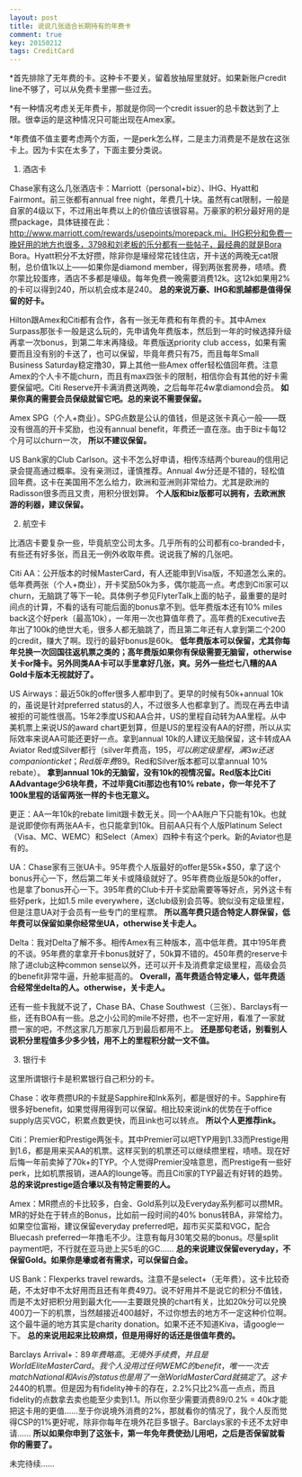 ```yaml
---
layout: post
title: 说说几张适合长期持有的年费卡
comment: true
key: 20150212
tags: CreditCard
---
```


*首先排除了无年费的卡。这种卡不要关，留着放抽屉里就好。如果新账户credit line不够了，可以从免费卡里挪一些过去。

	
*有一种情况考虑关无年费卡，那就是你同一个credit issuer的总卡数达到了上限。很幸运的是这种情况只可能出现在Amex家。

	
*年费值不值主要考虑两个方面，一是perk怎么样，二是主力消费是不是放在这张卡上。因为卡实在太多了，下面主要分类说。
1. 酒店卡

Chase家有这么几张酒店卡：Marriott（personal+biz）、IHG、Hyatt和Fairmont。前三张都有annual free night，年费几十块。虽然有cat限制，一般是自家的4级以下，不过用出年费以上的价值应该很容易。万豪家的积分最好用的是攒package，具体链接在此：http://www.marriott.com/rewards/usepoints/morepack.mi。IHG积分和免费一晚好用的地方也很多，3798和刘老板的乐分都有一些帖子，最经典的就是Bora Bora。Hyatt积分不太好攒，除非你是壕经常花钱住店，开卡送的两晚无cat限制，总价值1k以上——如果你是diamond member，得到两张套房券，啧啧。费尔蒙比较蛋疼，酒店不多都是壕级。每年免费一晚需要消费12k。这12k如果用2%的卡可以得到240，所以机会成本是240。
**总的来说万豪、IHG和凯越都是值得保留的好卡。**

Hilton跟Amex和Citi都有合作，各有一张无年费和有年费的卡。其中Amex Surpass那张卡一般是这么玩的，先申请免年费版本，然后到一年的时候选择升级再拿一次bonus，到第二年末再降级。年费版送priority club access，如果有需要而且没有别的卡送了，也可以保留，毕竟年费只有75，而且每年Small Business Saturday稳定撸30，算上其他一些Amex offer轻松值回年费。注意Amex的个人卡不能churn，而且有max四张卡的限制，相信你会有其他的好卡需要保留吧。Citi Reserve开卡满消费送两晚，之后每年花4w拿diamond会员。
**如果你真的需要会员保级就留它吧。总的来说不需要保留。**

Amex SPG（个人+商业）。SPG点数是公认的值钱，但是这张卡真心一般——既没有很高的开卡奖励，也没有annual benefit，年费还一直在涨。由于Biz卡每12个月可以churn一次，
**所以不建议保留。**

US Bank家的Club Carlson。这卡不怎么好申请，相传冻结两个bureau的信用记录会提高通过概率。没有亲测过，谨慎推荐。Annual 4w分还是不错的，轻松值回年费。这卡在美国用不怎么给力，欧洲和亚洲则非常给力。尤其是欧洲的Radisson很多而且又贵，用积分很划算。
**个人版和biz版都可以拥有，去欧洲旅游的利器，建议保留。**

2. 航空卡

比酒店卡要复杂一些，毕竟航空公司太多。几乎所有的公司都有co-branded卡，有些还有好多张，而且无一例外收取年费。说说我了解的几张吧。

Citi AA：公开版本的时候MasterCard，有人还能申到Visa版，不知道怎么来的。低年费两张（个人+商业），开卡奖励50k为多，偶尔能高一点。考虑到Citi家可以churn，无脑跳了等下一轮。具体例子参见FlyterTalk上面的帖子，最重要的是时间点的计算，不看的话有可能后面的bonus拿不到。低年费版本还有10% miles back这个好perk（最高10k），一年用一次也算值年费了。高年费的Executive去年出了100k的绝世大毛，很多人都无脑跳了，而且第二年还有人拿到第二个200的credit，赚大了啊。现行的最好bonus是60k。
**低年费版本可以保留，尤其你每年兑换一次回国往返机票之类的；高年费版如果你有保级需要无脑留，otherwise关卡or降卡。另外同类AA卡可以手里拿好几张，爽。另外一些烂七八糟的AA Gold卡版本无视就好了。**

US Airways：最近50k的offer很多人都申到了。更早的时候有50k+annual 10k的，虽说是针对preferred status的人，不过很多人也都拿到了。而现在再去申请被拒的可能性很高。15年2季度US和AA合并，US的里程自动转为AA里程。从中美机票上来说US的award chart更划算，但是US的里程没有AA的好攒，所以从实际效率来说AA可能还更好一点。拿到annual 10k的人建议无脑保留，这卡转成AA Aviator Red或Silver都行（silver年费高，$195，可以刷定级里程，满3w还送companion ticket；Red版年费$89。Red和Silver版本都可以拿annual 10% rebate）。
**拿到annual 10k的无脑留，没有10k的视情况留。Red版本比Citi AAdvantage少6块年费，不过毕竟Citi那边也有10% rebate，你一年兑不了100k里程的话留两张一样的卡也无意义。**


更正：AA一年10k的rebate limit跟卡数无关。同一个AA账户下只能有10k。也就是说即使你有两张AA卡，也只能拿到10k。目前AA只有个人版Platinum Select（Visa、MC、WEMC）和Select（Amex）四种卡有这个perk。新的Aviator也是有的。

UA：Chase家有三张UA卡。95年费个人版最好的offer是55k+$50，拿了这个bonus开心一下，然后第二年关卡或降级就好了。95年费商业版是50k的offer，也是拿了bonus开心一下。395年费的Club卡开卡奖励需要等等好点，另外这卡有些好perk，比如1.5 mile everywhere，送club级别会员等。貌似没有定级里程，但是注意UA对于会员有一些专门的里程票。
**所以高年费只适合特定人群保留，低年费可以保留如果你经常坐UA，otherwise关卡走人。**

Delta：我对Delta了解不多。相传Amex有三种版本，高中低年费。其中195年费的不谈。95年费的拿拿开卡bonus就好了，50k算不错的。450年费的reserve卡除了进club这种common sense以外，还可以开卡及消费拿定级里程，高级会员的benefit非常牛逼，升舱率挺高的。
**Overall，高年费适合特定壕人，低年费适合经常坐delta的人。otherwise，关卡走人。**

还有一些卡我就不说了，Chase BA、Chase Southwest（三张）、Barclays有一些，还有BOA有一些。总之小公司的mile不好攒，也不一定好用，看准了一家就攒一家的吧，不然这家几万那家几万到最后都用不上。
**还是那句老话，别看别人说积分里程值多少多少钱，用不上的里程积分就一文不值。**

3. 银行卡

这里所谓银行卡是积累银行自己积分的卡。

Chase：收年费攒UR的卡就是Sapphire和Ink系列，都是很好的卡。Sapphire有很多好benefit，如果觉得用得到可以保留。相比较来说ink的优势在于office supply店买VGC，积累点数更快，而且ink也可以转点。
**所以个人更推荐ink。**

Citi：Premier和Prestige两张卡。其中Premier可以吧TYP用到1.33而Prestige用到1.6，都是用来买AA的机票。这样买到的机票还可以继续攒里程，啧啧。现在好后悔一年前卖掉了70k+的TYP。个人觉得Premier没啥意思，而Prestige有一些好perk，比如机票报销，进AA的lounge等。而且Citi家的TYP最近有好转的趋势。
**总的来说prestige适合壕以及有特定需要的人。**

Amex：MR攒点的卡比较多，白金、Gold系列以及Everyday系列都可以攒MR。MR的好处在于转点的Bonus，比如前一段时间的40% bonus转BA，非常给力。如果空位富裕，建议保留everyday preferred吧，超市买买菜和VGC，配合Bluecash preferred一年撸毛不少。注意有每月30笔交易的bonus。尽量split payment吧，不行就在亚马逊上买5毛的GC……
**总的来说建议保留everyday，不保留Gold。如果你是壕或者有需求，可以保留白金。**

US Bank：Flexperks travel rewards。注意不是select+（无年费）。这卡比较奇葩，不太好申不太好用而且还有年费49刀。说不好用并不是说它的积分不值钱，而是不太好把积分用到最大化——主要跟兑换的chart有关，比如20k分可以兑换400刀一下的机票，当然越接近400越好，不过你想去的地方不一定这种价位啊。这个最牛逼的地方其实是charity donation。如果不还不知道Kiva，请google一下。
**总的来说用起来比较麻烦，但是用得好的话还是很值年费的。**

Barclays Arrival+：$89年费略高。无境外手续费，并且是World Elite MasterCard。我个人没用过任何WEMC的benefit，唯一一次去match National和Avis的status也是用了一张World MasterCard就搞定了。这卡2% everywhere，用来换机票有10% miles back，所以相当于2.2% everywhere。这卡也是比较纠结的一张。开卡奖励40k，相当于价值$440的机票。但是因为有fidelity神卡的存在，2.2%只比2%高一点点，而且fidelity的点数拿去卖也能至少卖到1.1。所以你至少需要消费89/0.2% = 40k才能把这卡用的更值……至于你说境外消费的2%，那就看你的情况了，我个人反而觉得CSP的1%更好呢，除非你每年在境外花巨多银子。Barclays家的卡还不太好申请……
**所以如果你申到了这张卡，第一年免年费使劲儿用吧，之后是否保留就看你的需要了。**

未完待续……
